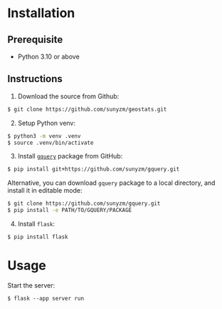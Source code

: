 # Installation

## Prerequisite

- Python 3.10 or above

## Instructions

1. Download the source from Github:

```bash
$ git clone https://github.com/sunyzm/geostats.git
```

2. Setup Python venv:

```bash
$ python3 -m venv .venv
$ source .venv/bin/activate
```

3. Install [`gquery`](https://github.com/sunyzm/gquery) package from GitHub:
```bash
$ pip install git+https://github.com/sunyzm/gquery.git
```

Alternative, you can download `gquery` package to a local directory, and install it in editable mode:
```bash
$ git clone https://github.com/sunyzm/gquery.git
$ pip install -e PATH/TO/GQUERY/PACKAGE
```

4. Install `flask`:
```bash
$ pip install flask
```

# Usage
Start the server:

```
$ flask --app server run
```
